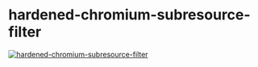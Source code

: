 # hardened-chromium-subresource-filter
[![hardened-chromium-subresource-filter](https://img.shields.io/badge/dynamic/json?color=blue&label=hardened-chromium-subresource-filter&query=builds.latest.source_package.version&url=https%3A%2F%2Fcopr.fedorainfracloud.org%2Fapi_3%2Fpackage%3Fownername%3Dsecureblue%26projectname%3Dhardened-chromium%26packagename%3Dhardened-chromium-subresource-filter%26with_latest_build%3DTrue)](https://copr.fedorainfracloud.org/coprs/secureblue/hardened-chromium/package/hardened-chromium-subresource-filter/)
